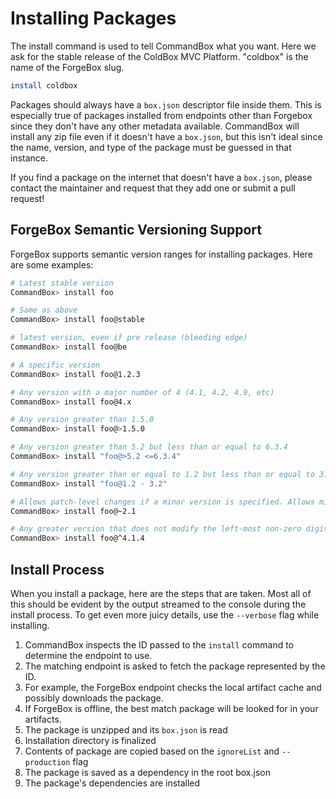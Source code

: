 # Installing Packages

The install command is used to tell CommandBox what you want. Here we ask for the stable release of the ColdBox MVC Platform. "coldbox" is the name of the ForgeBox slug.

```bash
install coldbox
```

Packages should always have a `box.json` descriptor file inside them. This is especially true of packages installed from endpoints other than Forgebox since they don't have any other metadata available. CommandBox will install any zip file even if it doesn't have a `box.json`, but this isn't ideal since the name, version, and type of the package must be guessed in that instance.

If you find a package on the internet that doesn't have a `box.json`, please contact the maintainer and request that they add one or submit a pull request!

## ForgeBox Semantic Versioning Support

ForgeBox supports semantic version ranges for installing packages. Here are some examples:

```bash
# Latest stable version
CommandBox> install foo

# Same as above
CommandBox> install foo@stable

# latest version, even if pre release (bleeding edge)
CommandBox> install foo@be

# A specific version
CommandBox> install foo@1.2.3

# Any version with a major number of 4 (4.1, 4.2, 4.9, etc)
CommandBox> install foo@4.x

# Any version greater than 1.5.0
CommandBox> install foo@>1.5.0

# Any version greater than 5.2 but less than or equal to 6.3.4
CommandBox> install "foo@>5.2 <=6.3.4"

# Any version greater than or equal to 1.2 but less than or equal to 3.2
CommandBox> install "foo@1.2 - 3.2"

# Allows patch-level changes if a minor version is specified. Allows minor-level changes if not.  (2.1.2, 2.1.3, 2.1.4, etc)
CommandBox> install foo@~2.1

# Any greater version that does not modify the left-most non-zero digit.  4.2, 4.3, 4.9, etc
CommandBox> install foo@^4.1.4
```

## Install Process

When you install a package, here are the steps that are taken. Most all of this should be evident by the output streamed to the console during the install process. To get even more juicy details, use the `--verbose` flag while installing.

1. CommandBox inspects the ID passed to the `install` command to determine the endpoint to use.
2. The matching endpoint is asked to fetch the package represented by the ID. 
3. For example, the ForgeBox endpoint checks the local artifact cache and possibly downloads the package.
4. If ForgeBox is offline, the best match package will be looked for in your artifacts.
5. The package is unzipped and its `box.json` is read
6. Installation directory is finalized
7. Contents of package are copied based on the `ignoreList` and `--production` flag
8. The package is saved as a dependency in the root box.json
9. The package's dependencies are installed

